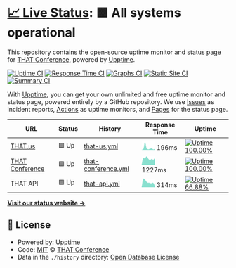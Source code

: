# [📈 Live Status](https://status.thatconference.com): <!--live status--> **🟩 All systems operational**

This repository contains the open-source uptime monitor and status page for [THAT Conference](https://www.thatconference.com), powered by [Upptime](https://github.com/upptime/upptime).

[![Uptime CI](https://github.com/koj-co/upptime/workflows/Uptime%20CI/badge.svg)](https://github.com/koj-co/upptime/actions?query=workflow%3A%22Uptime+CI%22)
[![Response Time CI](https://github.com/koj-co/upptime/workflows/Response%20Time%20CI/badge.svg)](https://github.com/koj-co/upptime/actions?query=workflow%3A%22Response+Time+CI%22)
[![Graphs CI](https://github.com/koj-co/upptime/workflows/Graphs%20CI/badge.svg)](https://github.com/koj-co/upptime/actions?query=workflow%3A%22Graphs+CI%22)
[![Static Site CI](https://github.com/koj-co/upptime/workflows/Static%20Site%20CI/badge.svg)](https://github.com/koj-co/upptime/actions?query=workflow%3A%22Static+Site+CI%22)
[![Summary CI](https://github.com/koj-co/upptime/workflows/Summary%20CI/badge.svg)](https://github.com/koj-co/upptime/actions?query=workflow%3A%22Summary+CI%22)

With [Upptime](https://upptime.js.org), you can get your own unlimited and free uptime monitor and status page, powered entirely by a GitHub repository. We use [Issues](https://github.com/thatconference/status/issues) as incident reports, [Actions](https://github.com/thatconference/status/actions) as uptime monitors, and [Pages](https://status.thatconference.com) for the status page.

<!--start: status pages-->
<!-- This summary is generated by Upptime (https://github.com/upptime/upptime) -->
<!-- Do not edit this manually, your changes will be overwritten -->

| URL                                               | Status | History                                                                                                    | Response Time                                                                         | Uptime                                                                                                                                                                                                                      |
| ------------------------------------------------- | ------ | ---------------------------------------------------------------------------------------------------------- | ------------------------------------------------------------------------------------- | --------------------------------------------------------------------------------------------------------------------------------------------------------------------------------------------------------------------------- |
| [THAT.us](https://that.us/activities)             | 🟩 Up  | [that-us.yml](https://github.com/ThatConference/status/commits/master/history/that-us.yml)                 | <img alt="Response time graph" src="./graphs/that-us.png" height="20"> 196ms          | [![Uptime 100.00%](https://img.shields.io/endpoint?url=https%3A%2F%2Fraw.githubusercontent.com%2FThatConference%2Fstatus%2Fmaster%2Fapi%2Fthat-us%2Fuptime.json)](https://status.that.tech/history/that-us)                 |
| [THAT Conference](https://www.thatconference.com) | 🟩 Up  | [that-conference.yml](https://github.com/ThatConference/status/commits/master/history/that-conference.yml) | <img alt="Response time graph" src="./graphs/that-conference.png" height="20"> 1227ms | [![Uptime 100.00%](https://img.shields.io/endpoint?url=https%3A%2F%2Fraw.githubusercontent.com%2FThatConference%2Fstatus%2Fmaster%2Fapi%2Fthat-conference%2Fuptime.json)](https://status.that.tech/history/that-conference) |
| THAT API                                          | 🟩 Up  | [that-api.yml](https://github.com/ThatConference/status/commits/master/history/that-api.yml)               | <img alt="Response time graph" src="./graphs/that-api.png" height="20"> 314ms         | [![Uptime 66.88%](https://img.shields.io/endpoint?url=https%3A%2F%2Fraw.githubusercontent.com%2FThatConference%2Fstatus%2Fmaster%2Fapi%2Fthat-api%2Fuptime.json)](https://status.that.tech/history/that-api)                |

<!--end: status pages-->

[**Visit our status website →**](https://status.thatconference.com)

## 📄 License

- Powered by: [Upptime](https://github.com/upptime/upptime)
- Code: [MIT](./LICENSE) © [THAT Conference](https://www.thatconference.com)
- Data in the `./history` directory: [Open Database License](https://opendatacommons.org/licenses/odbl/1-0/)
